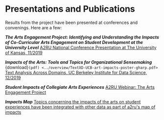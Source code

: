 # Presentations and Publications

Results from the project have been presented at conferences and convenings. Here are a few:



***The Arts Engagement Project: Identifying and Understanding the Impacts of Co-Curricular Arts Engagement on Student Development at the University Level***
[A2RU National Conference Presentation at The University of Kansas, 11/2019](https://www.a2ru.org/wp-content/uploads/2019/07/a2ru_AEP-Conference-Presentation-Updated_Blue-11.7.19.pdf)



***Impacts of the Arts: Tools and Topics for Organizational Sensemaking*** {download}`(pdf) <../overview/TextXD-UCB-art-impacts-poster-gharp.pdf>`
[Text Analysis Across Domains, UC Berkeley Institute for Data Science, 12/2019](https://www.textxd.org/2019/program/#day3) 





***Student Impacts of Collegiate Arts Experiences***
[A2RU Webinar: The Arts Engagement Project](https://www.a2ru.org/events/circuits-webinar-arts-engagement-project-2/)



***Impacts Map***
[Topics concerning the impacts of the arts on student experiences have been integrated with other data as part of a2ru's map of impacts](https://doi.org/10.3998/mpub.11660399)

